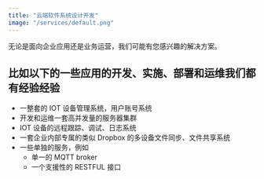 ```yaml
---
title: "云端软件系统设计开发"
image: "/services/default.png"
---
```


无论是面向企业应用还是业务运营，我们可能有您感兴趣的解决方案。

## 比如以下的一些应用的开发、实施、部署和运维我们都有经验经验

- 一整套的 IOT 设备管理系统，用户账号系统
- 开发和运维一套高并发量的服务器集群
- IOT 设备的远程跟踪、调试、日志系统
- 一套企业内部专属的类似 Dropbox 的多设备文件同步、文件共享系统
- 一些单独的服务，例如
    - 单一的 MQTT broker
    - 一个支援性的 RESTFUL 接口
